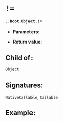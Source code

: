 # `!=`

#### `..Root.Object.!=`

* **Parameters:**

* **Return value:**

## Child of:

[`Object`](docs..Root.Object.md)

## Signatures:

`NativeCallable`, `Callable`



## Example:


